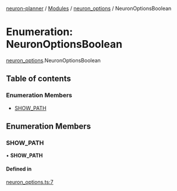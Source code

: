 [neuron-planner](../README.md) / [Modules](../modules.md) / [neuron\_options](../modules/neuron_options.md) / NeuronOptionsBoolean

# Enumeration: NeuronOptionsBoolean

[neuron_options](../modules/neuron_options.md).NeuronOptionsBoolean

## Table of contents

### Enumeration Members

- [SHOW\_PATH](neuron_options.NeuronOptionsBoolean.md#show_path)

## Enumeration Members

### SHOW\_PATH

• **SHOW\_PATH**

#### Defined in

[neuron_options.ts:7](https://github.com/vtol-neuron/neuron-planner/blob/4c781e4/src/js/neuron_options.ts#L7)
